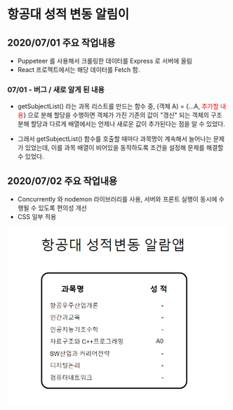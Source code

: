 # 항공대 성적 변동 알림이

## 2020/07/01 주요 작업내용
- Puppeteer 를 사용해서 크롤링한 데이터를 Express 로 서버에 올림
- React 프로젝트에서는 해당 데이터를 Fetch 함.

### 07/01 - 버그 / 새로 알게 된 내용
- getSubjectList() 라는 과목 리스트를 만드는 함수 중, (객체 A) = {...A, <span style = "color: red;">추가할 내용</span>} 으로 분해 할당을 수행하면 객체가 가진 기존의 값이 "갱신" 되는 객체의 구조 분해 할당과 다르게 배열에서는 언제나 새로운 값이 추가된다는 점을 알 수 있었다.   

- 그래서 getSubjectList() 함수를 호출할 때마다 과목명이 계속해서 늘어나는 문제가 있었는데, 이를 과목 배열이 비어있을  동작하도록 조건을 설정해 문제를 해결할 수 있었다.

## 2020/07/02 주요 작업내용
- Concurrently 와 nodemon 라이브러리를 사용, 서버와 프론트 실행이 동시에 수행될 수 있도록 편의성 개선
- CSS 일부 적용

<img src = "./proto.PNG" width = "500"/>
